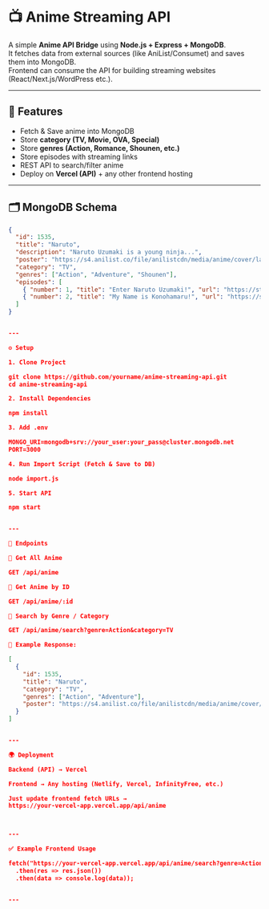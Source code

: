 

# 📺 Anime Streaming API

A simple **Anime API Bridge** using **Node.js + Express + MongoDB**.  
It fetches data from external sources (like AniList/Consumet) and saves them into MongoDB.  
Frontend can consume the API for building streaming websites (React/Next.js/WordPress etc.).

---

## 🚀 Features
- Fetch & Save anime into MongoDB  
- Store **category (TV, Movie, OVA, Special)**  
- Store **genres (Action, Romance, Shounen, etc.)**  
- Store episodes with streaming links  
- REST API to search/filter anime  
- Deploy on **Vercel (API)** + any other frontend hosting  

---

## 🗂️ MongoDB Schema

```json
{
  "id": 1535,
  "title": "Naruto",
  "description": "Naruto Uzumaki is a young ninja...",
  "poster": "https://s4.anilist.co/file/anilistcdn/media/anime/cover/large/1535.jpg",
  "category": "TV",
  "genres": ["Action", "Adventure", "Shounen"],
  "episodes": [
    { "number": 1, "title": "Enter Naruto Uzumaki!", "url": "https://stream.server/vid1.m3u8" },
    { "number": 2, "title": "My Name is Konohamaru!", "url": "https://stream.server/vid2.m3u8" }
  ]
}


---

⚙️ Setup

1. Clone Project

git clone https://github.com/yourname/anime-streaming-api.git
cd anime-streaming-api

2. Install Dependencies

npm install

3. Add .env

MONGO_URI=mongodb+srv://your_user:your_pass@cluster.mongodb.net
PORT=3000

4. Run Import Script (Fetch & Save to DB)

node import.js

5. Start API

npm start


---

📡 Endpoints

🔹 Get All Anime

GET /api/anime

🔹 Get Anime by ID

GET /api/anime/:id

🔹 Search by Genre / Category

GET /api/anime/search?genre=Action&category=TV

📌 Example Response:

[
  {
    "id": 1535,
    "title": "Naruto",
    "category": "TV",
    "genres": ["Action", "Adventure"],
    "poster": "https://s4.anilist.co/file/anilistcdn/media/anime/cover/large/1535.jpg"
  }
]


---

🌍 Deployment

Backend (API) → Vercel

Frontend → Any hosting (Netlify, Vercel, InfinityFree, etc.)

Just update frontend fetch URLs →
https://your-vercel-app.vercel.app/api/anime



---

✅ Example Frontend Usage

fetch("https://your-vercel-app.vercel.app/api/anime/search?genre=Action&category=TV")
  .then(res => res.json())
  .then(data => console.log(data));


---

